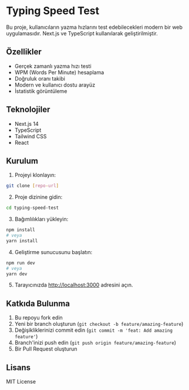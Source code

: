 # Typing Speed Test

Bu proje, kullanıcıların yazma hızlarını test edebilecekleri modern bir web uygulamasıdır. Next.js ve TypeScript kullanılarak geliştirilmiştir.

## Özellikler

- Gerçek zamanlı yazma hızı testi
- WPM (Words Per Minute) hesaplama
- Doğruluk oranı takibi
- Modern ve kullanıcı dostu arayüz
- İstatistik görüntüleme

## Teknolojiler

- Next.js 14
- TypeScript
- Tailwind CSS
- React

## Kurulum

1. Projeyi klonlayın:
```bash
git clone [repo-url]
```

2. Proje dizinine gidin:
```bash
cd typing-speed-test
```

3. Bağımlılıkları yükleyin:
```bash
npm install
# veya
yarn install
```

4. Geliştirme sunucusunu başlatın:
```bash
npm run dev
# veya
yarn dev
```

5. Tarayıcınızda [http://localhost:3000](http://localhost:3000) adresini açın.

## Katkıda Bulunma

1. Bu repoyu fork edin
2. Yeni bir branch oluşturun (`git checkout -b feature/amazing-feature`)
3. Değişikliklerinizi commit edin (`git commit -m 'feat: Add amazing feature'`)
4. Branch'inizi push edin (`git push origin feature/amazing-feature`)
5. Bir Pull Request oluşturun

## Lisans

MIT License 